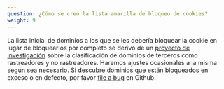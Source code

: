 ```yaml
---
question: ¿Cómo se creó la lista amarilla de bloqueo de cookies?
weight: 9
---
```


La lista inicial de dominios a los que se les debería bloquear la cookie en lugar de bloquearlos por completo se derivó de un [proyecto de investigación](https://jonathanmayer.org/papers_data/bau13.pdf) sobre la clasificación de dominios de terceros como rastreadores y no rastreadores. Haremos ajustes ocasionales a la misma según sea necesario. Si descubre dominios que están bloqueados en exceso o en defecto, por favor [file a bug](https://github.com/EFForg/privacybadger/issues) en Github.

